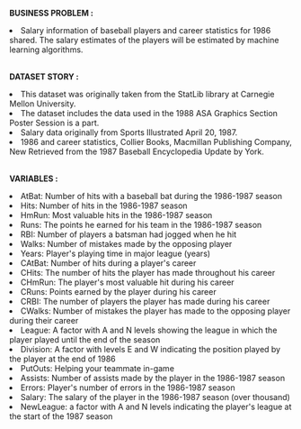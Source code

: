 <p><strong>BUSINESS PROBLEM : </strong></p>
<li>Salary information of baseball players and career statistics for 1986 shared. The salary estimates of the players will be estimated by machine learning algorithms.</li>
 </br>
<p><strong>DATASET STORY :</strong></p>
<li>This dataset was originally taken from the StatLib library at Carnegie Mellon University.</li>
<li>The dataset includes the data used in the 1988 ASA Graphics Section Poster Session is a part.</li>
<li>Salary data originally from Sports Illustrated April 20, 1987.</li>
<li>1986 and career statistics, Collier Books, Macmillan Publishing Company, New Retrieved from the 1987 Baseball Encyclopedia Update by York.</li>
</br>
<p><strong>VARIABLES :</strong></p>
<li>AtBat: Number of hits with a baseball bat during the 1986-1987 season</li>
<li>Hits: Number of hits in the 1986-1987 season</li>
<li>HmRun: Most valuable hits in the 1986-1987 season</li>
<li>Runs: The points he earned for his team in the 1986-1987 season</li>
<li>RBI: Number of players a batsman had jogged when he hit</li>
<li>Walks: Number of mistakes made by the opposing player</li>
<li>Years: Player's playing time in major league (years)</li>
<li>CAtBat: Number of hits during a player's career</li>
<li>CHits: The number of hits the player has made throughout his career</li>
<li>CHmRun: The player's most valuable hit during his career</li>
<li>CRuns: Points earned by the player during his career</li>
<li>CRBI: The number of players the player has made during his career</li>
<li>CWalks: Number of mistakes the player has made to the opposing player during their career</li>
<li>League: A factor with A and N levels showing the league in which the player played until the end of the season</li>
<li>Division: A factor with levels E and W indicating the position played by the player at the end of 1986</li>
<li>PutOuts: Helping your teammate in-game</li>
<li>Assists: Number of assists made by the player in the 1986-1987 season</li>
<li>Errors: Player's number of errors in the 1986-1987 season</li>
<li>Salary: The salary of the player in the 1986-1987 season (over thousand)</li>
<li>NewLeague: a factor with A and N levels indicating the player's league at the start of the 1987 season</li>

